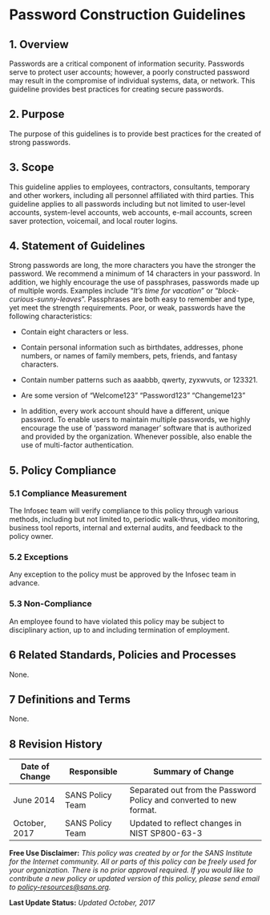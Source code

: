 # Password Construction Guidelines

## 1. Overview

Passwords are a critical component of information security. Passwords serve to protect user accounts; however, a poorly constructed password may result in the compromise of individual systems, data, or network. This guideline provides best practices for creating secure passwords.

## 2.   Purpose

The purpose of this guidelines is to provide best practices for the created of strong passwords.

## 3.   Scope

This guideline applies to employees, contractors, consultants, temporary and other workers, including all personnel affiliated with third parties. This guideline applies to all passwords including but not limited to user-level accounts, system-level accounts, web accounts, e-mail accounts, screen saver protection, voicemail, and local router logins.

## 4.   Statement of Guidelines

Strong passwords are long, the more characters you have the stronger the password. We recommend a minimum of 14 characters in your password.  In addition, we highly encourage the use of passphrases, passwords made up of multiple words.  Examples include “*It’s time for vacation*” or “*block-curious-sunny-leaves*”.  Passphrases are both easy to remember and type, yet meet the strength requirements.  Poor, or weak, passwords have the following characteristics: 

- Contain eight characters or less.

- Contain personal information such as birthdates, addresses, phone numbers, or names of family members, pets, friends, and fantasy characters.

- Contain number patterns such as aaabbb, qwerty, zyxwvuts, or 123321.

- Are some version of “Welcome123” “Password123” “Changeme123”

- In addition, every work account should have a different, unique password. To enable users to maintain multiple passwords, we highly encourage the use of ‘password manager’ software that is authorized and provided by the organization.  Whenever possible, also enable the use of multi-factor authentication.


## 5.   Policy Compliance

### 5.1  Compliance Measurement

The Infosec team will verify compliance to this policy through various methods, including but not limited to, periodic walk-thrus, video monitoring, business tool reports, internal and external audits, and feedback to the policy owner. 

### 5.2  Exceptions

Any exception to the policy must be approved by the Infosec team in advance. 

### 5.3  Non-Compliance

An employee found to have violated this policy may be subject to disciplinary action, up to and including termination of employment. 

## 6     Related Standards, Policies and Processes

None.

## 7     Definitions and Terms

None.

## 8     Revision History

| Date of Change | Responsible      | Summary of Change                                            |
| -------------- | ---------------- | ------------------------------------------------------------ |
| June 2014      | SANS Policy Team | Separated out from the   Password Policy and converted to new format. |
| October, 2017  | SANS Policy Team | Updated to reflect   changes in NIST SP800-63-3              |

 
**Free Use Disclaimer:** *This policy was created by or for the SANS Institute for the Internet community. All or parts of this policy can be freely used for your organization. There is no prior approval required. If you would like to contribute a new policy or updated version of this policy, please send email to policy-resources@sans.org.*

**Last Update Status:** *Updated October, 2017*
